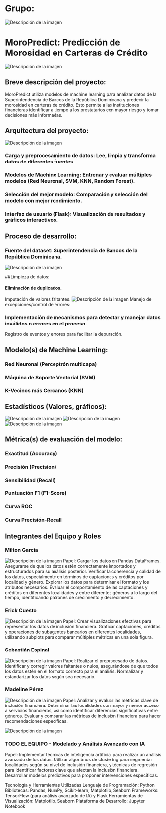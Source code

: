 # Grupo:
![Descripción de la imagen](IMAGENES/logo.png)

# MoroPredict: Predicción de Morosidad en Carteras de Crédito
![Descripción de la imagen](IMAGENES/otra.jpeg)

## Breve descripción del proyecto:

MoroPredict utiliza modelos de machine learning para analizar datos de la Superintendencia de Bancos de la República Dominicana y predecir la morosidad en carteras de crédito. Esto permite a las instituciones financieras identificar a tiempo a los prestatarios con mayor riesgo y tomar decisiones más informadas.

## Arquitectura del proyecto:
![Descripción de la imagen](URL_de_la_imagen)

### Carga y preprocesamiento de datos: Lee, limpia y transforma datos de diferentes fuentes.
### Modelos de Machine Learning: Entrenar y evaluar múltiples modelos (Red Neuronal, SVM, KNN, Random Forest).
### Selección del mejor modelo: Comparación y selección del modelo con mejor rendimiento.
### Interfaz de usuario (Flask): Visualización de resultados y gráficos interactivos.

## Proceso de desarrollo:

### Fuente del dataset: Superintendencia de Bancos de la República Dominicana.
![Descripción de la imagen](IMAGENES/simbad.jpeg)

##Limpieza de datos:

#### Eliminación de duplicados.
Imputación de valores faltantes. ![Descripción de la imagen](IMAGENES/smote.jpg)
Manejo de excepciones/control de errores:

### Implementación de mecanismos para detectar y manejar datos inválidos o errores en el proceso.
Registro de eventos y errores para facilitar la depuración.

## Modelo(s) de Machine Learning:
### Red Neuronal (Perceptrón multicapa)
### Máquina de Soporte Vectorial (SVM)
### K-Vecinos más Cercanos (KNN)

## Estadísticos (Valores, gráficos):
![Descripción de la imagen](IMAGENES/2.png)
![Descripción de la imagen](IMAGENES/4.png)
![Descripción de la imagen](IMAGENES/3.png)

## Métrica(s) de evaluación del modelo:

### Exactitud (Accuracy)
### Precisión (Precision)
### Sensibilidad (Recall)
### Puntuación F1 (F1-Score)
### Curva ROC
### Curva Precisión-Recall

## Integrantes del Equipo y Roles
###  Milton García
![Descripción de la imagen](IMAGENES/Curriculum.jpg)
Papel: Cargar los datos en Pandas DataFrames. Asegurarse de que los datos estén correctamente importados y estructurados para su análisis posterior. Verificar la coherencia y calidad de los datos, especialmente en términos de captaciones y créditos por localidad y género.
Explorar los datos para determinar el formato y los atributos necesarios. Evaluar el comportamiento de las captaciones y créditos en diferentes localidades y entre diferentes géneros a lo largo del tiempo, identificando patrones de crecimiento y decrecimiento.

### Erick Cuesto
![Descripción de la imagen](IMAGENES/erick.jpg)
Papel: Crear visualizaciones efectivas para representar los datos de inclusión financiera. Graficar captaciones, créditos y operaciones de subagentes bancarios en diferentes localidades, utilizando subplots para comparar múltiples métricas en una sola figura.

### Sebastián Espinal
![Descripción de la imagen](sebas.png)
Papel: Realizar el preprocesado de datos. Identificar y corregir valores faltantes o nulos, asegurándose de que todos los datos estén en el formato correcto para el análisis. Normalizar y estandarizar los datos según sea necesario.

### Madeline Pérez
![Descripción de la imagen](IMAGENES/maddie.jpg)
Papel: Analizar y evaluar las métricas clave de inclusión financiera. Determinar las localidades con mayor y menor acceso a servicios financieros, así como identificar diferencias significativas entre géneros. Evaluar y comparar las métricas de inclusión financiera para hacer recomendaciones específicas.

![Descripción de la imagen](IMAGENES/logo.png)
### TODO EL EQUIPO - Modelado y Análisis Avanzado con IA
Papel: Implementar técnicas de inteligencia artificial para realizar un análisis avanzado de los datos. Utilizar algoritmos de clustering para segmentar localidades según su nivel de inclusión financiera, y técnicas de regresión para identificar factores clave que afectan la inclusión financiera. Desarrollar modelos predictivos para proponer intervenciones específicas.

Tecnología y Herramientas Utilizadas
Lenguaje de Programación: Python
Bibliotecas: Pandas, NumPy, Scikit-learn, Matplotlib, Seaborn
Frameworks: TensorFlow (para análisis avanzado de IA) y Flask
Herramientas de Visualización: Matplotlib, Seaborn
Plataforma de Desarrollo: Jupyter Notebook
